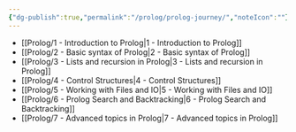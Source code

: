 ```yaml
---
{"dg-publish":true,"permalink":"/prolog/prolog-journey/","noteIcon":""}
---
```


- [[Prolog/1 - Introduction to Prolog\|1 - Introduction to Prolog]]
- [[Prolog/2 - Basic syntax of Prolog\|2 - Basic syntax of Prolog]]
- [[Prolog/3 - Lists and recursion in Prolog\|3 - Lists and recursion in Prolog]]
- [[Prolog/4 - Control Structures\|4 - Control Structures]]
- [[Prolog/5 - Working with Files and IO\|5 - Working with Files and IO]]
- [[Prolog/6 - Prolog Search and Backtracking\|6 - Prolog Search and Backtracking]]
- [[Prolog/7 - Advanced topics in Prolog\|7 - Advanced topics in Prolog]]